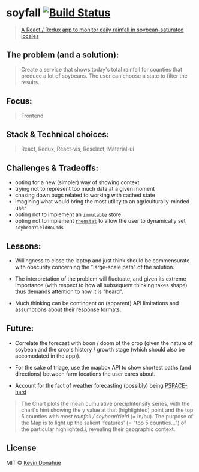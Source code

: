 # soyfall [![Build Status](https://img.shields.io/travis/kevmannn/soyfall/master.svg?style=flat-square)](https://travis-ci.org/kevmannn/soyfall)

> [A React / Redux app to monitor daily rainfall in soybean-saturated locales](https://soyfall.now.sh)

## The problem (and a solution):
> Create a service that shows today's total rainfall for counties that produce a lot of soybeans. The user can choose a state to filter the results.

## Focus:
> Frontend

## Stack & Technical choices:
> React, Redux, React-vis, Reselect, Material-ui

## Challenges & Tradeoffs:
* opting for a new (simpler) way of showing context
* trying not to represent too much data at a given moment
* chasing down bugs related to working with cached state
* imagining what would bring the most utility to an agriculturally-minded user
* opting not to implement an [`immutable`](https://github.com/facebook/immutable-js/) store
* opting not to implement [`rheostat`](https://github.com/airbnb/rheostat) to allow the user to dynamically set `soybeanYieldBounds`

## Lessons:
* Willingness to close the laptop and just think should be commensurate with obscurity concerning the "large-scale path" of the solution.

* The interpretation of the problem will fluctuate, and given its extreme importance (with respect to how all subsequent thinking takes shape) thus demands attention to how it is "heard".

* Much thinking can be contingent on (apparent) API limitations and assumptions about their response formats.

## Future:
* Correlate the forecast with boon / doom of the crop (given the nature of soybean and the crop's history / growth stage (which should also be accomodated in the app)).

* For the sake of triage, use the mapbox API to show shortest paths (and directions) between farm locations the user cares about.

* Account for the fact of weather forecasting (possibly) being [PSPACE-hard](http://www.sigecom.org/exchanges/volume_7/3/FORTNOW.pdf)

<!-- "Create a service that shows today's total rainfall for counties that produce a lot of soybeans. The user can choose a state to filter the results." -->
> The Chart plots the mean cumulative precipIntensity series, with the chart's hint showing the y value at that (highlighted) point and the top 5 counties with _most rainfall / soybeanYield_ (= in/bu).
> The purpose of the Map is to light up the salient 'features' (= "top 5 counties...") of the particular highlighted.i, revealing their geographic context.

<!-- || -->

## License

MIT © [Kevin Donahue](https://twitter.com/nonnontrivial)
